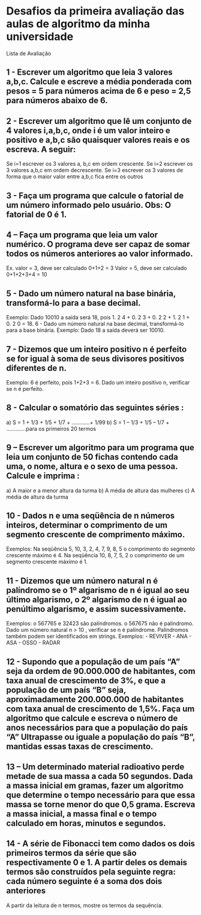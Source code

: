 <h1>Desafios da primeira avaliação das aulas de algoritmo da minha universidade</h1>

<p>Lista de Avaliação</p>
<h2>
1 - Escrever um algoritmo que leia 3 valores a,b,c. Calcule e escreve a média ponderada com pesos = 5 para números acima de 6 e
peso = 2,5 para números abaixo de 6.</h2>

<h2>2 - Escrever um algoritmo que lê um conjunto de 4 valores i,a,b,c, onde i é um valor inteiro e positivo e a,b,c são quaisquer
valores reais e os escreva. A seguir:</h2>
Se i=1 escrever os 3 valores a, b,c em ordem crescente.
Se i=2 escrever os 3 valores a,b,c em ordem decrescente.
Se i=3 escrever os 3 valores de forma que o maior valor entre a,b,c fica entre os outros

<h2>3 - Faça um programa que calcule o fatorial de um número informado pelo usuário. Obs: O fatorial de 0 é 1.</h2>


<h2>4 – Faça um programa que leia um valor numérico. O programa deve ser capaz de somar todos os números anteriores ao valor
informado.</h2>
Ex. valor = 3, deve ser calculado 0+1+2 = 3 Valor = 5, deve ser calculado 0+1+2+3+4 = 10


<h2>5 - Dado um número natural na base binária, transformá-lo para a base decimal.</h2>
Exemplo:
Dado 10010 a saída será 18, pois 1. 2 4 + 0. 2 3 + 0. 2 2 + 1. 2 1 + 0. 2 0 = 18.
6 - Dado um número natural na base decimal, transformá-lo para a base binária.
Exemplo: Dado 18 a saída deverá ser 10010.


<h2> 7 - Dizemos que um inteiro positivo n é perfeito se for igual à soma de seus divisores positivos diferentes de n. </h2>
Exemplo: 6 é perfeito, pois 1+2+3 = 6.
 Dado um inteiro positivo n, verificar se n é perfeito.

<h2> 8 - Calcular o somatório das seguintes séries :</h2>
a) S = 1 + 1/3 + 1/5 + 1/7 + ............+ 1/99
b) S = 1 – 1/3 + 1/5 – 1/7 + .............para os primeiros 20 termos

  
  <h2> 9 – Escrever um algoritmo para um programa que leia um conjunto de 50 fichas contendo cada uma, o nome, altura e o sexo de
uma pessoa. Calcule e imprima :</h2>
a) A maior e a menor altura da turma b) A média de altura das mulheres c) A média de altura da turma

  <h2> 10 - Dados n e uma seqüência de n números inteiros, determinar o comprimento de um segmento crescente de comprimento
máximo.</h2>
Exemplos:
Na seqüência 5, 10, 3, 2, 4, 7, 9, 8, 5 o comprimento do segmento crescente máximo é 4.
Na seqüência 10, 8, 7, 5, 2 o comprimento de um segmento crescente máximo é 1.

  <h2> 11 - Dizemos que um número natural n é palíndromo se
 o 1º algarismo de n é igual ao seu último algarismo,
 o 2º algarismo de n é igual ao penúltimo algarismo,
 e assim sucessivamente.</h2>
Exemplos:
o 567765 e 32423 são palíndromos.
o 567675 não é palíndromo.
Dado um número natural n > 10 , verificar se n é palíndrome.
Palíndromos também podem ser identificados em strings.
Exemplos:
- REVIVER
- ANA
- ASA
- OSSO
- RADAR

  <h2> 12 - Supondo que a população de um país “A” seja da ordem de 90.000.000 de habitantes, com taxa anual de crescimento de 3%,
e que a população de um país “B” seja, aproximadamente 200.000.000 de habitantes com taxa anual de crescimento de 1,5%.
Faça um algoritmo que calcule e escreva o número de anos necessários para que a população do país “A” Ultrapasse ou iguale a
população do país “B”, mantidas essas taxas de crescimento.</h2>

  <h2> 13 – Um determinado material radioativo perde metade de sua massa a cada 50 segundos. Dada a massa inicial em gramas, fazer
um algoritmo que determine o tempo necessário para que essa massa se torne menor do que 0,5 grama. Escreva a massa inicial, a
massa final e o tempo calculado em horas, minutos e segundos.</h2>

<h2> 14 - A série de Fibonacci tem como dados os dois primeiros termos da série que são respectivamente 0 e 1. A partir deles os
demais termos são construídos pela seguinte regra:  cada número seguinte é a soma dos dois anteriores</h2>

A partir da leitura de n termos, mostre os termos da sequência.
